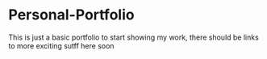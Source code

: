 # Personal-Portfolio

This is just a basic portfolio to start showing my work, there should be links to more exciting sutff here soon
